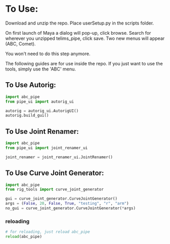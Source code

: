 # To Use:

Download and unzip the repo.
Place userSetup.py in the scripts folder.

On first launch of Maya a dialog will pop-up, click browse. Search for wherever you unzipped telims_pipe, click save.
Two new menus will appear (ABC, Comet).

You won't need to do this step anymore.

The following guides are for use inside the repo. If you just want to use the tools, simply use the 'ABC' menu.

## To Use Autorig:
~~~ python
import abc_pipe
from pipe_ui import autorig_ui

autorig = autorig_ui.AutorigUI()
autorig.build_gui()
~~~
## To Use Joint Renamer:
~~~ python
import abc_pipe
from pipe_ui import joint_renamer_ui

joint_renamer = joint_renamer_ui.JointRenamer()
~~~
## To Use Curve Joint Generator:
~~~ python
import abc_pipe
from rig_tools import curve_joint_generator

gui = curve_joint_generator.CurveJointGenerator()
args = (False, 20, False, True, "testing", "r", "arm")
no_gui = curve_joint_generator.CurveJointGenerator(*args)
~~~
### reloading
~~~ python
# for reloading, just reload abc_pipe
reload(abc_pipe)
~~~
